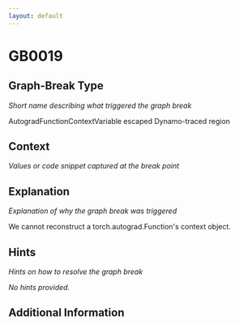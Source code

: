 ```yaml
---
layout: default
---
```

# GB0019

## Graph-Break Type
*Short name describing what triggered the graph break*

AutogradFunctionContextVariable escaped Dynamo-traced region

## Context
*Values or code snippet captured at the break point*



## Explanation
*Explanation of why the graph break was triggered*

We cannot reconstruct a torch.autograd.Function's context object.

## Hints
*Hints on how to resolve the graph break*

*No hints provided.*


## Additional Information

<!-- ADDITIONAL INFORMATION START - Add custom information below this line -->

<!-- ADDITIONAL INFORMATION END -->

